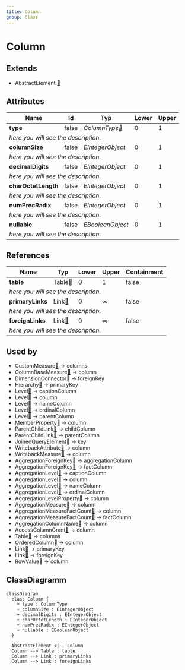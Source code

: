 ```yaml
---
title: Column
group: Class
---
```


# Column<a name="class-column"></a>


## Extends
- AbstractElement [🔗](./class-AbstractElement)
## Attributes

<table>
  <thead>
    <tr>
      <th>Name</th>
      <th>Id</th>
      <th>Typ</th>
      <th>Lower</th>
      <th>Upper</th>
    </tr>
  </thead>
  <tbody>
    <tr>
      <td><strong>type</strong></td>
      <td>false</td>
      <td><em>ColumnType<a href="./enum-ColumnType">🔗</a></em></td>
      <td>0</td>
      <td>1</td>
    </tr>
    <tr>
      <td colspan="5"><em> here you will see the description.</em></td>
    </tr>
    <tr>
      <td><strong>columnSize</strong></td>
      <td>false</td>
      <td><em>EIntegerObject</em></td>
      <td>0</td>
      <td>1</td>
    </tr>
    <tr>
      <td colspan="5"><em> here you will see the description.</em></td>
    </tr>
    <tr>
      <td><strong>decimalDigits</strong></td>
      <td>false</td>
      <td><em>EIntegerObject</em></td>
      <td>0</td>
      <td>1</td>
    </tr>
    <tr>
      <td colspan="5"><em> here you will see the description.</em></td>
    </tr>
    <tr>
      <td><strong>charOctetLength</strong></td>
      <td>false</td>
      <td><em>EIntegerObject</em></td>
      <td>0</td>
      <td>1</td>
    </tr>
    <tr>
      <td colspan="5"><em> here you will see the description.</em></td>
    </tr>
    <tr>
      <td><strong>numPrecRadix</strong></td>
      <td>false</td>
      <td><em>EIntegerObject</em></td>
      <td>0</td>
      <td>1</td>
    </tr>
    <tr>
      <td colspan="5"><em> here you will see the description.</em></td>
    </tr>
    <tr>
      <td><strong>nullable</strong></td>
      <td>false</td>
      <td><em>EBooleanObject</em></td>
      <td>0</td>
      <td>1</td>
    </tr>
    <tr>
      <td colspan="5"><em> here you will see the description.</em></td>
    </tr>
  </tbody>
</table>

## References

<table>
  <thead>
    <tr>
      <th>Name</th>
      <th>Typ</th>
      <th>Lower</th>
      <th>Upper</th>
      <th>Containment</th>
    </tr>
  </thead>
  <tbody>
    <tr>
      <td><strong>table</strong></td>
      <td>Table<a href="./class-Table">🔗</a></td>
      <td>0</td>
      <td>1</td>
      <td>false</td>
    </tr>
    <tr>
      <td colspan="5"><em> here you will see the description.</em></td>
    </tr>
    <tr>
      <td><strong>primaryLinks</strong></td>
      <td>Link<a href="./class-Link">🔗</a></td>
      <td>0</td>
      <td>&infin;</td>
      <td>false</td>
    </tr>
    <tr>
      <td colspan="5"><em> here you will see the description.</em></td>
    </tr>
    <tr>
      <td><strong>foreignLinks</strong></td>
      <td>Link<a href="./class-Link">🔗</a></td>
      <td>0</td>
      <td>&infin;</td>
      <td>false</td>
    </tr>
    <tr>
      <td colspan="5"><em> here you will see the description.</em></td>
    </tr>
  </tbody>
</table>



## Used by

- CustomMeasure[🔗](./class-CustomMeasure) → columns
- ColumnBaseMeasure[🔗](./class-ColumnBaseMeasure) → column
- DimensionConnector[🔗](./class-DimensionConnector) → foreignKey
- Hierarchy[🔗](./class-Hierarchy) → primaryKey
- Level[🔗](./class-Level) → captionColumn
- Level[🔗](./class-Level) → column
- Level[🔗](./class-Level) → nameColumn
- Level[🔗](./class-Level) → ordinalColumn
- Level[🔗](./class-Level) → parentColumn
- MemberProperty[🔗](./class-MemberProperty) → column
- ParentChildLink[🔗](./class-ParentChildLink) → childColumn
- ParentChildLink[🔗](./class-ParentChildLink) → parentColumn
- JoinedQueryElement[🔗](./class-JoinedQueryElement) → key
- WritebackAttribute[🔗](./class-WritebackAttribute) → column
- WritebackMeasure[🔗](./class-WritebackMeasure) → column
- AggregationForeignKey[🔗](./class-AggregationForeignKey) → aggregationColumn
- AggregationForeignKey[🔗](./class-AggregationForeignKey) → factColumn
- AggregationLevel[🔗](./class-AggregationLevel) → captionColumn
- AggregationLevel[🔗](./class-AggregationLevel) → column
- AggregationLevel[🔗](./class-AggregationLevel) → nameColumn
- AggregationLevel[🔗](./class-AggregationLevel) → ordinalColumn
- AggregationLevelProperty[🔗](./class-AggregationLevelProperty) → column
- AggregationMeasure[🔗](./class-AggregationMeasure) → column
- AggregationMeasureFactCount[🔗](./class-AggregationMeasureFactCount) → column
- AggregationMeasureFactCount[🔗](./class-AggregationMeasureFactCount) → factColumn
- AggregationColumnName[🔗](./class-AggregationColumnName) → column
- AccessColumnGrant[🔗](./class-AccessColumnGrant) → column
- Table[🔗](./class-Table) → columns
- OrderedColumn[🔗](./class-OrderedColumn) → column
- Link[🔗](./class-Link) → primaryKey
- Link[🔗](./class-Link) → foreignKey
- RowValue[🔗](./class-RowValue) → column

## ClassDiagramm

```mermaid
classDiagram
  class Column {
    + type : ColumnType
    + columnSize : EIntegerObject
    + decimalDigits : EIntegerObject
    + charOctetLength : EIntegerObject
    + numPrecRadix : EIntegerObject
    + nullable : EBooleanObject
  }

  AbstractElement <|-- Column
  Column --> Table : table
  Column --> Link : primaryLinks
  Column --> Link : foreignLinks

```
